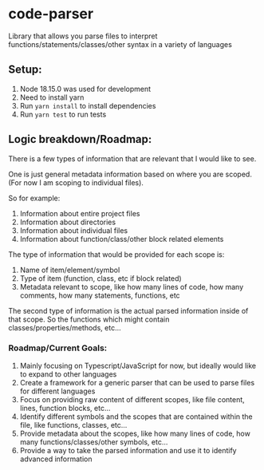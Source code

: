 # code-parser
Library that allows you parse files to interpret functions/statements/classes/other syntax in a variety of languages

## Setup:
1. Node 18.15.0 was used for development
2. Need to install yarn
3. Run `yarn install` to install dependencies
4. Run `yarn test` to run tests



## Logic breakdown/Roadmap:

There is a few types of information that are relevant that I would like to see.

One is just general metadata information based on where you are scoped. (For now I am scoping to individual files).

So for example:
1. Information about entire project files 
2. Information about directories
3. Information about individual files
4. Information about function/class/other block related elements

The type of information that would be provided for each scope is:

1. Name of item/element/symbol
2. Type of item (function, class, etc if block related)
3. Metadata relevant to scope, like how many lines of code, how many comments, how many statements, functions, etc

The second type of information is the actual parsed information inside of that scope. So the functions which might contain classes/properties/methods, etc...

### Roadmap/Current Goals:

1. Mainly focusing on Typescript/JavaScript for now, but ideally would like to expand to other languages
2. Create a framework for a generic parser that can be used to parse files for different languages
3. Focus on providing raw content of different scopes, like file content, lines, function blocks, etc...
4. Identify different symbols and the scopes that are contained within the file, like functions, classes, etc...
5. Provide metadata about the scopes, like how many lines of code, how many functions/classes/other symbols, etc...
6. Provide a way to take the parsed information and use it to identify advanced information
